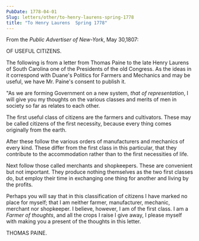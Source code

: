 ```yaml
---
PubDate: 1778-04-01
Slug: letters/other/to-henry-laurens-spring-1778
title: "To Henry Laurens  Spring 1778"
---
```


   From the *Public Advertiser of New-York*, May 30,1807:
   
   OF USEFUL CITIZENS.
   
   The following is from a letter from Thomas Paine to the late Henry Laurens of South Carolina one of 
   the Presidents of the old Congress. As the ideas in it correspond with Duane's Politics for Farmers 
   and Mechanics and may be useful, we have Mr. Paine's consent to publish it.

   "As we are forming Government on a new system, *that of representation*, I
   will give you my thoughts on the various classes and merits of men in
   society so far as relates to each other.

   The first useful class of citizens are the farmers and cultivators. These
   may be called citizens of the first necessity, because every thing comes
   originally from the earth.

   After these follow the various orders of manufacturers and mechanics of
   every kind. These differ from the first class in this particular, that
   they contribute to the accommodation rather than to the first necessities
   of life.

   Next follow those called merchants and shopkeepers. These are convenient
   but not important. They produce nothing themselves as the two first
   classes do, but employ their time in exchanging one thing for another and
   living by the profits.

   Perhaps you will say that in this classification of citizens I have marked
   no place for myself; that I am neither farmer, manufacturer, mechanic, merchant nor
   shopkeeper. I believe, however, I am of the first class. I am a *Farmer of
   thoughts*, and all the crops I raise I give away, I please myself with
   making you a present of the thoughts in this letter.

   THOMAS PAINE.


